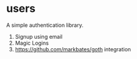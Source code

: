 # users

A simple authentication library.

1. Signup using email
2. Magic Logins
3. https://github.com/markbates/goth integration

